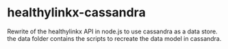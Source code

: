 # healthylinkx-cassandra
Rewrite of the healthylinkx API in node.js to use cassandra as a data store. the data folder contains the scripts to recreate the data model in cassandra.
